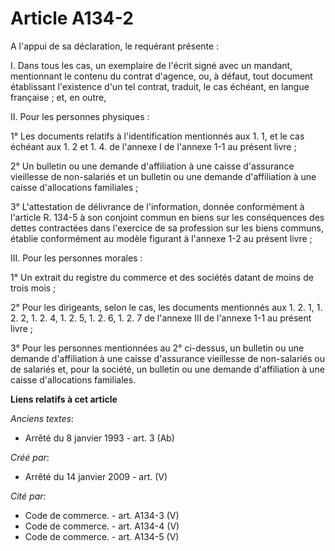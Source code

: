 # Article A134-2

A l'appui de sa déclaration, le requérant présente : 

I. Dans tous les cas, un exemplaire de l'écrit signé avec un mandant, mentionnant le contenu du contrat d'agence, ou, à
défaut, tout document établissant l'existence d'un tel contrat, traduit, le cas échéant, en langue française ; et, en outre,

II. Pour les personnes physiques : 

1° Les documents relatifs à l'identification mentionnés aux 1. 1, et le cas échéant aux 1. 2 et 1. 4. de l'annexe I de
l'annexe 1-1 au présent livre ; 

2° Un bulletin ou une demande d'affiliation à une caisse d'assurance vieillesse de non-salariés et un bulletin ou une demande
d'affiliation à une caisse d'allocations familiales ; 

3° L'attestation de délivrance de l'information, donnée conformément à l'article R. 134-5 à son conjoint commun en biens sur
les conséquences des dettes contractées dans l'exercice de sa profession sur les biens communs, établie conformément au
modèle figurant à l'annexe 1-2 au présent livre ; 

III. Pour les personnes morales : 

1° Un extrait du registre du commerce et des sociétés datant de moins de trois mois ; 

2° Pour les dirigeants, selon le cas, les documents mentionnés aux 1. 2. 1, 1. 2. 2, 1. 2. 4, 1. 2. 5, 1. 2. 6, 1. 2. 7 de
l'annexe III de l'annexe 1-1 au présent livre ; 

3° Pour les personnes mentionnées au 2° ci-dessus, un bulletin ou une demande d'affiliation à une caisse d'assurance
vieillesse de non-salariés ou de salariés et, pour la société, un bulletin ou une demande d'affiliation à une caisse
d'allocations familiales.

**Liens relatifs à cet article**

_Anciens textes_:

  - Arrêté du 8 janvier 1993 - art. 3 (Ab)

_Créé par_:

  - Arrêté du 14 janvier 2009 - art. (V)

_Cité par_:

  - Code de commerce. - art. A134-3 (V)
  - Code de commerce. - art. A134-4 (V)
  - Code de commerce. - art. A134-5 (V)
